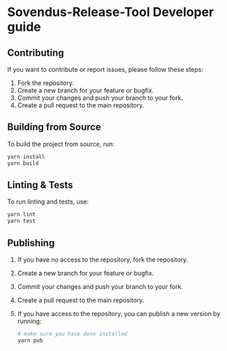 # Sovendus-Release-Tool Developer guide

## Contributing

If you want to contribute or report issues, please follow these steps:

1. Fork the repository.
2. Create a new branch for your feature or bugfix.
3. Commit your changes and push your branch to your fork.
4. Create a pull request to the main repository.

## Building from Source

To build the project from source, run:

```bash
yarn install
yarn build
```

## Linting & Tests

To run linting and tests, use:

```bash
yarn lint
yarn test
```

## Publishing

1. If you have no access to the repository, fork the repository.
2. Create a new branch for your feature or bugfix.
3. Commit your changes and push your branch to your fork.
4. Create a pull request to the main repository.
5. If you have access to the repository, you can publish a new version by running:

    ```bash
    # make sure you have deno installed
    yarn pub
    ```
